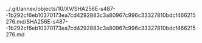 ../.git/annex/objects/10/XV/SHA256E-s487--1b292cf6eb10370173ea7cd4292883c3a80967c996c33327810bdcf466215276.md/SHA256E-s487--1b292cf6eb10370173ea7cd4292883c3a80967c996c33327810bdcf466215276.md
